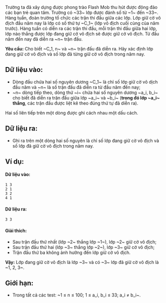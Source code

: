 Trường ta đã xây dựng được phong trào Flash Mob thu hút được đông đảo các bạn trẻ quan tâm. Trường có ~33~ lớp được đánh số từ ~1~ đến ~33~. Hàng tuần, đoàn trường tổ chức các trận thi đấu giữa các lớp. Lớp giữ cờ vô địch đầu năm nay là lớp có số thứ tự ~C_1~ (lớp vô địch cuối cùng của năm trước). Hàng tuần có diễn ra các trận thi đấu, mỗi trận thi đấu giữa hai lớp, lớp nào thắng được lớp đang giữ cờ vô địch sẽ được giữ cờ vô địch. Từ đầu năm đến nay đã diễn ra ~n~ trận đấu.

**Yêu cầu:** Cho biết ~C_1, n~ và ~n~ trận đấu đã diễn ra. Hãy xác định lớp đang giữ cờ vô địch và số lớp đã từng giữ cờ vô địch trong năm nay.

## Dữ liệu vào:
- Dòng đầu chứa hai số nguyên dương ~C_1~ là chỉ số lớp giữ cờ vô dịch đầu năm và ~n~ là số trận đấu đã diễn ra từ đầu năm đến nay;
- ~n~ dòng tiếp theo, dòng thứ ~i~ chứa hai số nguyên dương ~a_i, b_i~ cho biết đã diễn ra trận đấu giữa lớp ~a_i~ và ~b_i~ (**trong đó lớp ~a_i~ thắng**, các trận đấu được liệt kê theo đúng thứ tự đã diễn ra).

Hai số liên tiếp trên một dòng được ghi cách nhau một dấu cách.

## Dữ liệu ra:
- Ghi ra trên một dòng hai số nguyên là chỉ số lớp đang giữ cờ vô địch và số lớp đã giữ cờ vô địch trong năm nay.

## Ví dụ:
#### Dữ liệu vào:
```
1 3
2 1
3 2
4 1
```

#### Dữ liệu ra:
```
3 3
```

#### Giải thích:
- Sau trận đấu thứ nhất (lớp ~2~ thắng lớp ~1~), lớp ~2~ giữ cờ vô địch;
- Sau trận đấu thứ hai (lớp ~3~ thắng lớp ~2~), lớp ~3~ giữ cờ vô địch;
- Trận đấu thứ ba không ảnh hưởng đến lớp giữ cờ vô địch.

**Vậy:** Lớp đang giữ cờ vô địch là lớp ~3~ và có ~3~ lớp đã giữ cờ vô địch là ~1, 2, 3~.

## Giới hạn:
- Trong tất cả các test: ~1 ≤ n ≤ 100; 1 ≤ a_i, b_i ≤ 33; a_i ≠ b_i~.